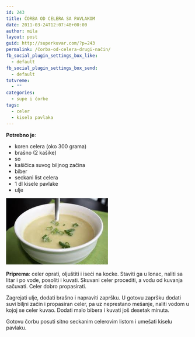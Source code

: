 ```yaml
---
id: 243
title: ČORBA OD CELERA SA PAVLAKOM
date: 2011-03-24T12:07:48+00:00
author: mila
layout: post
guid: http://superkuvar.com/?p=243
permalink: /čorba-od-celera-drugi-način/
fb_social_plugin_settings_box_like:
  - default
fb_social_plugin_settings_box_send:
  - default
totvreme:
  - ""
categories:
  - supe i čorbe
tags:
  - celer
  - kisela pavlaka
---
```

**Potrebno je**:

  * koren celera (oko 300 grama)
  * brašno (2 kašike)
  * so
  * kašičica suvog biljnog začina
  * biber
  * seckani list celera
  * 1 dl kisele pavlake
  * ulje

<img class="alignnone size-full wp-image-754" title="corbaodceleradruginacin" src="/wp-content/uploads/2011/03/corbaodceleradruginacin.jpg" alt="" width="279" height="181" /> 

**Priprema**: celer oprati, oljuštiti i iseći na kocke. Staviti ga u lonac, naliti sa litar i po vode, posoliti i kuvati. Skuvani celer procediti, a vodu od kuvanja sačuvati. Celer dobro propasirati.

Zagrejati ulje, dodati brašno i napraviti zapršku. U gotovu zapršku dodati suvi biljni začin i propasiran celer, pa uz neprestano mešanje, naliti vodom u kojoj se celer kuvao. Dodati malo bibera i kuvati još desetak minuta.

Gotovu čorbu posuti sitno seckanim celerovim listom i umešati kiselu pavlaku.